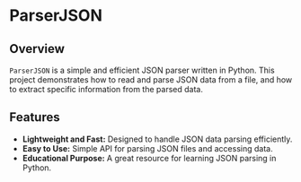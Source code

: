 # ParserJSON

## Overview

`ParserJSON` is a simple and efficient JSON parser written in Python. This project demonstrates how to read and parse JSON data from a file, and how to extract specific information from the parsed data.

## Features

- **Lightweight and Fast:** Designed to handle JSON data parsing efficiently.
- **Easy to Use:** Simple API for parsing JSON files and accessing data.
- **Educational Purpose:** A great resource for learning JSON parsing in Python.
